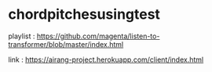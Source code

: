 # chordpitchesusingtest

playlist : https://github.com/magenta/listen-to-transformer/blob/master/index.html

link : https://airang-project.herokuapp.com/client/index.html
